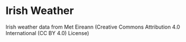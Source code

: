 # Irish Weather

Irish weather data from Met Eireann (Creative Commons Attribution 4.0 International (CC BY 4.0) License)

<!-- https://cli.fusio.net/cli/climate_data/stations.csv -->
